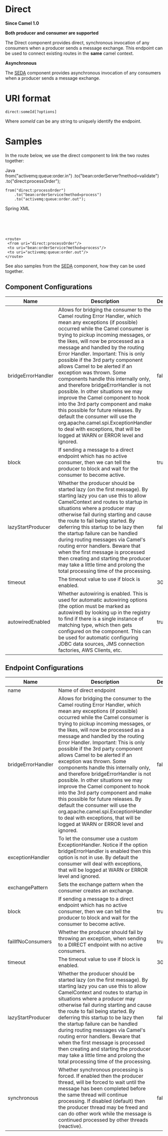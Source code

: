 # Direct

**Since Camel 1.0**

**Both producer and consumer are supported**

The Direct component provides direct, synchronous invocation of any
consumers when a producer sends a message exchange. This endpoint can be
used to connect existing routes in the **same** camel context.

**Asynchronous**

The [SEDA](#seda-component.adoc) component provides asynchronous
invocation of any consumers when a producer sends a message exchange.

# URI format

    direct:someId[?options]

Where *someId* can be any string to uniquely identify the endpoint.

# Samples

In the route below, we use the direct component to link the two routes
together:

Java  
from("activemq:queue:order.in")
.to("bean:orderServer?method=validate")
.to("direct:processOrder");

    from("direct:processOrder")
        .to("bean:orderService?method=process")
        .to("activemq:queue:order.out");

Spring XML  
<route>  
<from uri="activemq:queue:order.in"/>  
<to uri="bean:orderService?method=validate"/>  
<to uri="direct:processOrder"/>  
</route>

    <route>
     <from uri="direct:processOrder"/>
     <to uri="bean:orderService?method=process"/>
     <to uri="activemq:queue:order.out"/>
    </route>

See also samples from the [SEDA](#seda-component.adoc) component, how
they can be used together.

## Component Configurations

  
|Name|Description|Default|Type|
|---|---|---|---|
|bridgeErrorHandler|Allows for bridging the consumer to the Camel routing Error Handler, which mean any exceptions (if possible) occurred while the Camel consumer is trying to pickup incoming messages, or the likes, will now be processed as a message and handled by the routing Error Handler. Important: This is only possible if the 3rd party component allows Camel to be alerted if an exception was thrown. Some components handle this internally only, and therefore bridgeErrorHandler is not possible. In other situations we may improve the Camel component to hook into the 3rd party component and make this possible for future releases. By default the consumer will use the org.apache.camel.spi.ExceptionHandler to deal with exceptions, that will be logged at WARN or ERROR level and ignored.|false|boolean|
|block|If sending a message to a direct endpoint which has no active consumer, then we can tell the producer to block and wait for the consumer to become active.|true|boolean|
|lazyStartProducer|Whether the producer should be started lazy (on the first message). By starting lazy you can use this to allow CamelContext and routes to startup in situations where a producer may otherwise fail during starting and cause the route to fail being started. By deferring this startup to be lazy then the startup failure can be handled during routing messages via Camel's routing error handlers. Beware that when the first message is processed then creating and starting the producer may take a little time and prolong the total processing time of the processing.|false|boolean|
|timeout|The timeout value to use if block is enabled.|30000|integer|
|autowiredEnabled|Whether autowiring is enabled. This is used for automatic autowiring options (the option must be marked as autowired) by looking up in the registry to find if there is a single instance of matching type, which then gets configured on the component. This can be used for automatic configuring JDBC data sources, JMS connection factories, AWS Clients, etc.|true|boolean|

## Endpoint Configurations

  
|Name|Description|Default|Type|
|---|---|---|---|
|name|Name of direct endpoint||string|
|bridgeErrorHandler|Allows for bridging the consumer to the Camel routing Error Handler, which mean any exceptions (if possible) occurred while the Camel consumer is trying to pickup incoming messages, or the likes, will now be processed as a message and handled by the routing Error Handler. Important: This is only possible if the 3rd party component allows Camel to be alerted if an exception was thrown. Some components handle this internally only, and therefore bridgeErrorHandler is not possible. In other situations we may improve the Camel component to hook into the 3rd party component and make this possible for future releases. By default the consumer will use the org.apache.camel.spi.ExceptionHandler to deal with exceptions, that will be logged at WARN or ERROR level and ignored.|false|boolean|
|exceptionHandler|To let the consumer use a custom ExceptionHandler. Notice if the option bridgeErrorHandler is enabled then this option is not in use. By default the consumer will deal with exceptions, that will be logged at WARN or ERROR level and ignored.||object|
|exchangePattern|Sets the exchange pattern when the consumer creates an exchange.||object|
|block|If sending a message to a direct endpoint which has no active consumer, then we can tell the producer to block and wait for the consumer to become active.|true|boolean|
|failIfNoConsumers|Whether the producer should fail by throwing an exception, when sending to a DIRECT endpoint with no active consumers.|true|boolean|
|timeout|The timeout value to use if block is enabled.|30000|integer|
|lazyStartProducer|Whether the producer should be started lazy (on the first message). By starting lazy you can use this to allow CamelContext and routes to startup in situations where a producer may otherwise fail during starting and cause the route to fail being started. By deferring this startup to be lazy then the startup failure can be handled during routing messages via Camel's routing error handlers. Beware that when the first message is processed then creating and starting the producer may take a little time and prolong the total processing time of the processing.|false|boolean|
|synchronous|Whether synchronous processing is forced. If enabled then the producer thread, will be forced to wait until the message has been completed before the same thread will continue processing. If disabled (default) then the producer thread may be freed and can do other work while the message is continued processed by other threads (reactive).|false|boolean|
